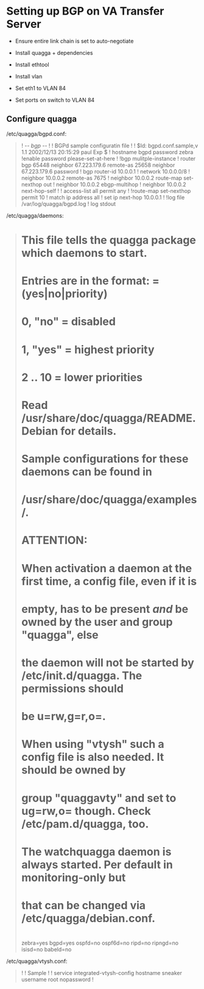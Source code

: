 Setting up BGP on VA Transfer Server
====================================

- Ensure entire link chain is set to auto-negotiate
- Install quagga + dependencies
- Install ethtool
- Install vlan

- Set eth1 to VLAN 84
- Set ports on switch to VLAN 84


Configure quagga
----------------

/etc/quagga/bgpd.conf:

>    ! -*- bgp -*-
>    !
>    ! BGPd sample configuratin file
>    !
>    ! $Id: bgpd.conf.sample,v 1.1 2002/12/13 20:15:29 paul Exp $
>    !
>    hostname bgpd
>    password zebra
>    !enable password please-set-at-here
>    !
>    !bgp mulitple-instance
>    !
>    router bgp 65448
>      neighbor 67.223.179.6 remote-as 25658
>      neighbor 67.223.179.6 password <BGP MD5 password>
>    ! bgp router-id 10.0.0.1
>    ! network 10.0.0.0/8
>    ! neighbor 10.0.0.2 remote-as 7675
>    ! neighbor 10.0.0.2 route-map set-nexthop out
>    ! neighbor 10.0.0.2 ebgp-multihop
>    ! neighbor 10.0.0.2 next-hop-self
>    !
>    ! access-list all permit any
>    !
>    !route-map set-nexthop permit 10
>    ! match ip address all
>    ! set ip next-hop 10.0.0.1
>    !
>    !log file /var/log/quagga/bgpd.log
>    !
>    log stdout

/etc/quagga/daemons:
>    # This file tells the quagga package which daemons to start.
>    #
>    # Entries are in the format: <daemon>=(yes|no|priority)
>    #   0, "no"  = disabled
>    #   1, "yes" = highest priority
>    #   2 .. 10  = lower priorities
>    # Read /usr/share/doc/quagga/README.Debian for details.
>    #
>    # Sample configurations for these daemons can be found in
>    # /usr/share/doc/quagga/examples/.
>    #
>    # ATTENTION:
>    #
>    # When activation a daemon at the first time, a config file, even if it is
>    # empty, has to be present *and* be owned by the user and group "quagga", else
>    # the daemon will not be started by /etc/init.d/quagga. The permissions should
>    # be u=rw,g=r,o=.
>    # When using "vtysh" such a config file is also needed. It should be owned by
>    # group "quaggavty" and set to ug=rw,o= though. Check /etc/pam.d/quagga, too.
>    #
>    # The watchquagga daemon is always started. Per default in monitoring-only but
>    # that can be changed via /etc/quagga/debian.conf.
>    #
>    zebra=yes
>    bgpd=yes
>    ospfd=no
>    ospf6d=no
>    ripd=no
>    ripngd=no
>    isisd=no
>    babeld=no

/etc/quagga/vtysh.conf:
>    !
>    ! Sample
>    !
>    ! service integrated-vtysh-config
>    hostname sneaker
>    username root nopassword
>    !

